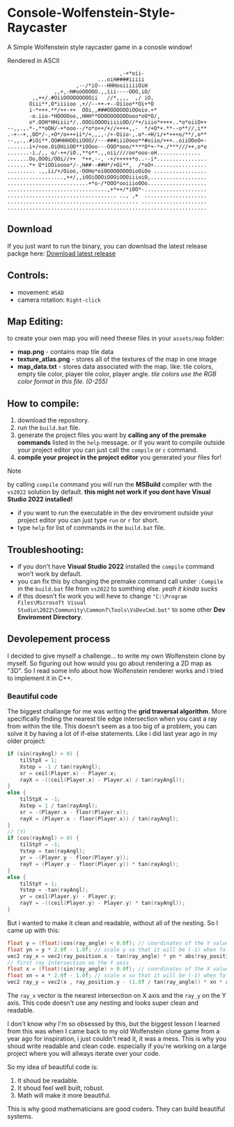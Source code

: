 # Console-Wolfenstein-Style-Raycaster
A Simple Wolfenstein style raycaster game in a conosle window!

Rendered in ASCII
```
                                    ,-+*oii-
                             ...oiH####iiiii
                      ,--/*iO---HHHooiiiiiOiH
               ,,+,-H#ooOOOOO.,,iii----OOO,iO/
        ,,++/.#OiiOOOOOOOOOii   //*,,,,  ,/ iO,
       Oiii**,O*iiiioo ,+//--++-+--Oiioo**Oi+*O
       i-*+++.**/++-++  OOi,,###OOOOOOOiOOoio.+*
       -o.iio-*HOOOOoo,,HHH**OOOOOOOOOOooo*oO*O/,
       o*.OOH*HHiiii*/..OOOiOOOOiiiiiOO//*+/iiio*++++..*o*oiiO++
--,,.,.*-,**oOH/-+*ooo--/*o*o++/+//++++,,-  */+O*+.**--o**//,i**
.-+--+,,OO*/-,+O*/o+++ii*/+,,,,-/+-Oiio-,.o*-+H/i/+*+++o/**/,o**
--,,.,.#iOi**.OO#HHHOOiiOOO//---###iiiOooo**#oiio/+++..oiiOOoO+-
.......i+/+oo.OiOHiiOO**iOOoo---OOO*ooo/****O*+-*+./***///++,o*o
.......-i./,, o/-++/iO.,**o**.,,oii////oo*ooo-oH..............
.......Oo,OOOi/OOi//++  *++,--, -+/+++++*o..--i*................
.......*+ O*iOOioooo*/-,H##--##H*/+Oi**,  /*oO+.................
......... .,,ii/+/Oioo,-OOHo*oiOOOOOOOOOioOiOo .................
..................,++/,,iOOiOOOiOOOiOOOiiioiO,..................
..........................+*o-/*OOO*ooiiioOOo...................
................................,+*++/*iOO*-....................
................................... .., ,+  ....................
.......................................... .....................
................................................................
```

## Download
If you just want to run the binary, you can download the latest release packge here:
[Download latest release](https://github.com/FiveN1/Console-Wolfenstein-Style-Raycaster/releases)

## Controls:
- movement: `WSAD`
- camera rotation: `Right-click`

## Map Editing:
to create your own map you will need theese files in your `assets/map` folder:
- **map.png** - contains map tile data
- **texture_atlas.png** - stores all of the textures of the map in one image
- **map_data.txt** - stores data associated with the map. like: tile colors, empty tile color, player tile color, player angle. _tile colors use the RGB color format in this file. (0-255)_

## How to compile:
1. download the repository.
2. run the `build.bat` file.
3. generate the project files you want by **calling any of the premake commands** listed in the `help` message.
or if you want to compile outside your project editor you can just call the `compile` or `c` command.
4. **compile your project in the project editor** you generated your files for!
> [!NOTE]
> by calling `compile` command you will run the **MSBuild** compiler with the `vs2022` solution by default. **this might not work if you dont have Visual Studio 2022 installed!**

- if you want to run the executable in the dev enviroment outside your project editor you can just type `run` or `r` for short.
- type `help` for list of commands in the `build.bat` file.

## Troubleshooting:
- if you don't have **Visual Studio 2022** installed the `compile` command won't work by default.
- you can fix this by changing the premake command call under `:Compile` in the `build.bat` file from `vs2022` to somthing else. _yeah it kinda sucks_
- if this doesn't fix work you will heve to change `"C:\Program Files\Microsoft Visual Studio\2022\Community\Common7\Tools\VsDevCmd.bat"` to some other **Dev Enviroment Directory**.

## Devolepement process
I decided to give myself a challenge... to write my own Wolfenstein clone by myself. So figuring out how would you go about rendering a 2D map as "3D".
So I read some info about how Wolfenstein renderer works and i tried to implement it in C++.

### Beautiful code
The biggest challange for me was writing the **grid traversal algorithm**. More specifically finding the nearest tile edge intersection when you cast a ray from within the tile.
This doesn't seem as a too big of a problem, you can solve it by having a lot of if-else statements. Like i did last year ago in my older project:
```cpp
if (sin(rayAngl) > 0) {
    tilStpX = 1;
    Xstep = -1 / tan(rayAngl);
    xr = ceil(Player.x) - Player.x;
    rayX = -((ceil(Player.x) - Player.x) / tan(rayAngl));
}
else {
    tilStpX = -1;
    Xstep = 1 / tan(rayAngl);
    xr = -(Player.x - floor(Player.x));
    rayX = (Player.x - floor(Player.x)) / tan(rayAngl);
}
// (Y)
if (cos(rayAngl) > 0) {
    tilStpY = -1;
    Ystep = tan(rayAngl);
    yr = -(Player.y - floor(Player.y));
    rayY = (Player.y - floor(Player.y)) * tan(rayAngl);
}
else {
    tilStpY = 1;
    Ystep = -tan(rayAngl);
    yr = ceil(Player.y) - Player.y;
    rayY = -((ceil(Player.y) - Player.y) * tan(rayAngl));
}
```
But i wanted to make it clean and readable, without all of the nesting.
So I came up with this:
```cpp
float y = (float)(cos(ray_angle) < 0.0f); // coordinates of the Y value for the square. can only be 0.0 or 1.0 based on the cos of angle. imagine it as a value that determines on wich side of the circle you are.
float yn = y * 2.0f - 1.0f; // scale y so that it will be (-1) when false and (1) when true (used as variable so it is more readable! although it will be faster to calculate it probably)
vec2 ray_x = vec2(ray_position.x - tan(ray_angle) * yn * abs(ray_position.y - y), y);
// first ray intersection on the Y axis
float x = (float)(sin(ray_angle) > 0.0f); // coordinates of the X value for the square. can only be 0.0 or 1.0 based on sin of angle. imagine it as a value that determines on wich side of the circle you are.
float xn = x * 2.0f - 1.0f; // scale x so that it will be (-1) when false and (1) when true (used as variable so it is more readable! although it will be faster to calculate it probably)
vec2 ray_y = vec2(x , ray_position.y - (1.0f / tan(ray_angle)) * xn * abs(ray_position.x - x));
```
The `ray_x` vector is the nearest intersection on X axis and the `ray_y` on the Y axis. This code doesn't use any nesting and looks super clean and readable.

I don't know why I'm so obsessed by this, but the biggest lesson I learned from this was when I came back to my old Wolfenstein clone game from a year ago for inspiration, i just couldn't read it, it was a mess.
This is why you shoud write readable and clean code. especially if you're working on a large project where you will allways iterate over your code.

So my idea of beautiful code is:
1. It shoud be readable.
2. It shoud feel well built, robust.
3. Math will make it more beautiful.

This is why good mathematicians are good coders. They can build beautiful systems.
